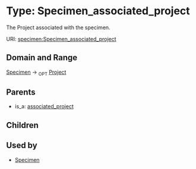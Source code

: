 
# Type: Specimen_associated_project


The Project associated with the specimen.

URI: [specimen:Specimen_associated_project](https://ccdh.org/specimen/Specimen_associated_project)


## Domain and Range

[Specimen](Specimen.md) ->  <sub>OPT</sub> [Project](Project.md)

## Parents

 *  is_a: [associated_project](associated_project.md)

## Children


## Used by

 * [Specimen](Specimen.md)
